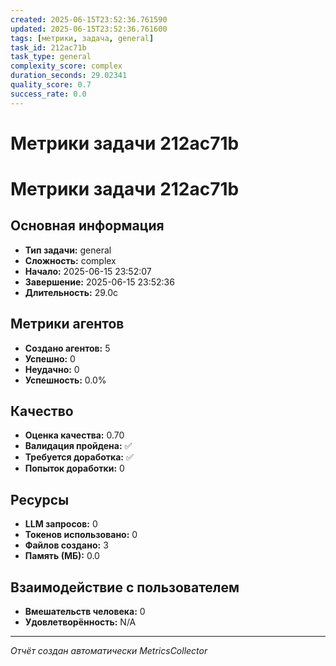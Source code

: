```yaml
---
created: 2025-06-15T23:52:36.761590
updated: 2025-06-15T23:52:36.761600
tags: [метрики, задача, general]
task_id: 212ac71b
task_type: general
complexity_score: complex
duration_seconds: 29.02341
quality_score: 0.7
success_rate: 0.0
---
```


# Метрики задачи 212ac71b

# Метрики задачи 212ac71b

## Основная информация
- **Тип задачи:** general
- **Сложность:** complex
- **Начало:** 2025-06-15 23:52:07
- **Завершение:** 2025-06-15 23:52:36
- **Длительность:** 29.0с

## Метрики агентов
- **Создано агентов:** 5
- **Успешно:** 0
- **Неудачно:** 0
- **Успешность:** 0.0%

## Качество
- **Оценка качества:** 0.70
- **Валидация пройдена:** ✅
- **Требуется доработка:** ✅
- **Попыток доработки:** 0

## Ресурсы
- **LLM запросов:** 0
- **Токенов использовано:** 0
- **Файлов создано:** 3
- **Память (МБ):** 0.0

## Взаимодействие с пользователем
- **Вмешательств человека:** 0
- **Удовлетворённость:** N/A

---
*Отчёт создан автоматически MetricsCollector*
